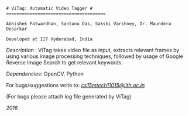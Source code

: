 										    
	# ViTag: Automatic Video Tagger #
	======================================
 
	Abhishek Patwardhan, Santanu Das, Sakshi Varshney, Dr. Maundera Desarkar 

	Developed at IIT Hyderabad, India
										    


*Description* : 
ViTag takes video file as input, extracts relevant frames by using various image 
processing techniques, followed by usage of Google Reverse Image Search to get relevant
keywords.

*Dependencies*: OpenCV, Python


For bugs/suggestions write to: *cs15mtech11015@iith.ac.in* 

(For bugs please attach log file generated by ViTag)


*2016*


